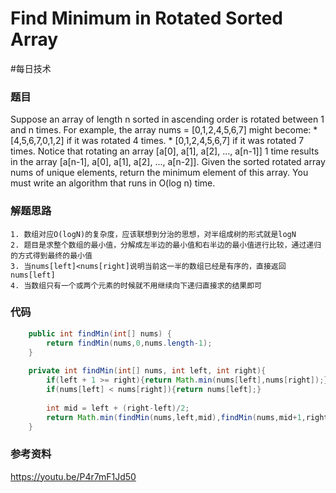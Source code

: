# Find Minimum in Rotated Sorted Array
#每日技术

### 题目
Suppose an array of length n sorted in ascending order is rotated between 1 and n times. For example, the array nums = [0,1,2,4,5,6,7] might become:
	* 	[4,5,6,7,0,1,2] if it was rotated 4 times.
	* 	[0,1,2,4,5,6,7] if it was rotated 7 times.
Notice that rotating an array [a[0], a[1], a[2], ..., a[n-1]] 1 time results in the array [a[n-1], a[0], a[1], a[2], ..., a[n-2]].
Given the sorted rotated array nums of unique elements, return the minimum element of this array.
You must write an algorithm that runs in O(log n) time.

### 解题思路
	1. 数组对应O(logN)的复杂度，应该联想到分治的思想，对半组成树的形式就是logN
	2. 题目是求整个数组的最小值，分解成左半边的最小值和右半边的最小值进行比较，通过递归的方式得到最终的最小值
	3. 当nums[left]<nums[right]说明当前这一半的数组已经是有序的，直接返回nums[left]
	4. 当数组只有一个或两个元素的时候就不用继续向下递归直接求的结果即可

### 代码
```java
	public int findMin(int[] nums) {
        return findMin(nums,0,nums.length-1);   
    }
    
    private int findMin(int[] nums, int left, int right){
        if(left + 1 >= right){return Math.min(nums[left],nums[right]);}
        if(nums[left] < nums[right]){return nums[left];}
        
        int mid = left + (right-left)/2;
        return Math.min(findMin(nums,left,mid),findMin(nums,mid+1,right));
    }
```

### 参考资料
https://youtu.be/P4r7mF1Jd50
